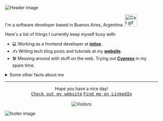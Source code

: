 <img src="https://i.imgur.com/Vuugahh.png" alt="Header image">

I'm a software developer based in Buenos Aires, Argentina. <img src="https://camo.githubusercontent.com/b0fa06ee100360ae8811a115c133de7848891e3b/68747470733a2f2f6769746875622e6769746875626173736574732e636f6d2f696d616765732f6d6f6e612d776869737065722e676966" width="40" height="40" alt="Cat gif">

Here's a list of things I currently keep myself busy with:

- 💻 Working as a frontend developer at **[intive](https://intive.com)**.
- ✍ Writing tech blog posts and tutorials at my **[website](https://danielagiorgio.com)**.
- 🛠 Messing around with stuff on the web. Trying out **[Cypress](https://www.cypress.io/)** in my spare time.

<details>
  <summary>Some other facts about me</summary>
  <br>
  
  - Cat fan. <img src="https://media.giphy.com/media/WUlplcMpOCEmTGBtBW/giphy.gif" width="30" alt="Cat typing">
  - I have many interests including videogames (OSRS💜), languages (learning Italian), geography ([thx geoguessr](https://www.geoguessr.com)), hardware and listening _all kinds_ of music genres. 
  - Bad pun/joke lover. Here's one: What's orange and sounds like a parrot? A carrot.

</details>

<hr>
<p align="center">
  Hope you have a nice day!<br>
  <a href="https://danielagiorgio.com" target="_blank"><kbd>Check out my website</kbd></a>
  <a href="https://linkedin.com/in/danielagiorgio" target="_blank"><kbd>Find me on LinkedIn</kbd></a> <br><br>
    <img src="https://komarev.com/ghpvc/?username=danigiorgio" alt="Visitors"> 
</p>
<img src="https://i.imgur.com/DCCLwJI.png" alt="footer image">

